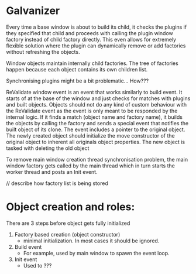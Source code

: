 # Galvanizer

Every time a base window is about to build its child, it checks the plugins if they specified that child and proceeds
with
calling the plugin window factory instead of child factory directly. This even allows for extremely flexible solution
where
the plugin can dynamically remove or add factories without refreshing the objects.

Window objects maintain internally child factories. The tree of factories happen because each object contains its own
children
list.

Synchronising plugins might be a bit problematic... How???

ReValidate window event is an event that works similarly to build event. It starts of at the base of the window and just
checks for matches with plugins and built objects. Objects should not do any kind of custom behaviour with the
ReValidate event
as the event is only meant to be responded by the internal logic.
If it finds a match (object name and factory name), it builds the objects by calling the factory and sends a special
event
that notifies the built object of its clone. The event includes a pointer to the original object. The newly created
object
should initialize the move constructor of the original object to inherent all originals object properties. The new
object is
tasked with deleting the old object

To remove main window creation thread synchronisation problem, the main window factory gets called by the main thread
which in turn starts the worker thread and posts an Init event.

// describe how factory list is being stored

# Object creation and roles:

There are 3 steps before object gets fully initialized

1. Factory based creation (object constructor)
    - minimal initialization. In most cases it should be ignored.
2. Build event
    - For example, used by main window to spawn the event loop.
3. Init event
    - Used to ???
